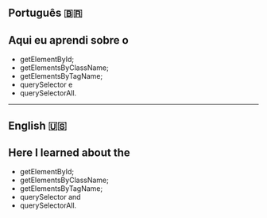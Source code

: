 ## Português 🇧🇷

## Aqui eu aprendi sobre o

- getElementById;
- getElementsByClassName;
- getElementsByTagName;
- querySelector e
- querySelectorAll.

---

## English 🇺🇸

## Here I learned about the

- getElementById;
- getElementsByClassName;
- getElementsByTagName;
- querySelector and
- querySelectorAll.
